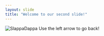 ```yaml
---
layout: slide
title: "Welcome to our second slide!"
---
```

![SlappaDappa](https://humornama.com/wp-content/uploads/2022/03/Will-Smith-Slapping-Chris-Rock-Meme-Template-on-Oscars-1024x576.jpg)
Use the left arrow to go back!

